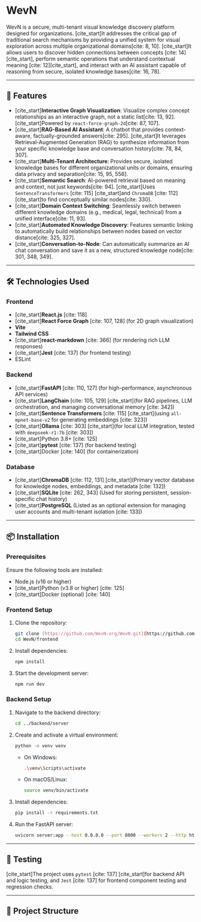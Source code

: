 # WevN

WevN is a secure, multi-tenant visual knowledge discovery platform designed for organizations. [cite_start]It addresses the critical gap of traditional search mechanisms by providing a unified system for visual exploration across multiple organizational domains[cite: 8, 10]. [cite_start]It allows users to discover hidden connections between concepts [cite: 14][cite_start], perform semantic operations that understand contextual meaning [cite: 12][cite_start], and interact with an AI assistant capable of reasoning from secure, isolated knowledge bases[cite: 16, 78].

---

## 🚀 Features

* [cite_start]**Interactive Graph Visualization**: Visualize complex concept relationships as an interactive graph, not a static list[cite: 13, 92]. [cite_start]Powered by `react-force-graph-2d`[cite: 87, 107].
* [cite_start]**RAG-Based AI Assistant**: A chatbot that provides context-aware, factually-grounded answers[cite: 295]. [cite_start]It leverages Retrieval-Augmented Generation (RAG) to synthesize information from your specific knowledge base and conversation history[cite: 78, 84, 307].
* [cite_start]**Multi-Tenant Architecture**: Provides secure, isolated knowledge bases for different organizational units or domains, ensuring data privacy and separation[cite: 15, 95, 556].
* [cite_start]**Semantic Search**: AI-powered retrieval based on meaning and context, not just keywords[cite: 94]. [cite_start]Uses `SentenceTransformers` [cite: 115] [cite_start]and `ChromaDB` [cite: 112] [cite_start]to find conceptually similar nodes[cite: 330].
* [cite_start]**Domain Context Switching**: Seamlessly switch between different knowledge domains (e.g., medical, legal, technical) from a unified interface[cite: 11, 93].
* [cite_start]**Automated Knowledge Discovery**: Features semantic linking to automatically build relationships between nodes based on vector distance[cite: 325, 327].
* [cite_start]**Conversation-to-Node**: Can automatically summarize an AI chat conversation and save it as a new, structured knowledge node[cite: 301, 348, 349].

---

## 🛠️ Technologies Used

### Frontend

* [cite_start]**React.js** [cite: 118]
* [cite_start]**React Force Graph** [cite: 107, 128] (for 2D graph visualization)
* **Vite**
* **Tailwind CSS**
* [cite_start]**react-markdown** [cite: 366] (for rendering rich LLM responses)
* [cite_start]**Jest** [cite: 137] (for frontend testing)
* ESLint

### Backend

* [cite_start]**FastAPI** [cite: 110, 127] (for high-performance, asynchronous API services)
* [cite_start]**LangChain** [cite: 105, 129] [cite_start](for RAG pipelines, LLM orchestration, and managing conversational memory [cite: 342])
* [cite_start]**Sentence Transformers** [cite: 115] [cite_start](using `all-mpnet-base-v2` for generating embeddings [cite: 323])
* [cite_start]**Ollama** [cite: 303] [cite_start](for local LLM integration, tested with `deepseek-r1:7b` [cite: 303])
* [cite_start]Python 3.8+ [cite: 125]
* [cite_start]**pytest** [cite: 137] (for backend testing)
* [cite_start]Docker [cite: 140] (for containerization)

### Database

* [cite_start]**ChromaDB** [cite: 112, 131] [cite_start](Primary vector database for knowledge nodes, embeddings, and metadata [cite: 132])
* [cite_start]**SQLite** [cite: 262, 343] (Used for storing persistent, session-specific chat history)
* [cite_start]**PostgreSQL** (Listed as an optional extension for managing user accounts and multi-tenant isolation [cite: 133])

---

## 📦 Installation

### Prerequisites

Ensure the following tools are installed:

* Node.js (v16 or higher)
* [cite_start]Python (v3.8 or higher) [cite: 125]
* [cite_start]Docker (optional) [cite: 140]

### Frontend Setup

1.  Clone the repository:
    ```bash
    git clone [https://github.com/WevN-org/WevN.git](https://github.com/WevN-org/WevN.git)
    cd WevN/frontend
    ```
2.  Install dependencies:
    ```bash
    npm install
    ```
3.  Start the development server:
    ```bash
    npm run dev
    ```

### Backend Setup

1.  Navigate to the backend directory:
    ```bash
    cd ../backend/server
    ```
2.  Create and activate a virtual environment:
    ```bash
    python -m venv venv
    ```
    * On Windows:
        ```bash
        .\venv\Scripts\activate
        ```
    * On macOS/Linux:
        ```bash
        source venv/bin/activate
        ```
3.  Install dependencies:
    ```bash
    pip install -r requirements.txt
    ```
4.  Run the FastAPI server:
    ```bash
    uvicorn server:app --host 0.0.0.0 --port 8000 --workers 2 --http httptools
    ```

---

## 🧪 Testing

[cite_start]The project uses `pytest` [cite: 137] [cite_start]for backend API and logic testing, and `Jest` [cite: 137] for frontend component testing and regression checks.

---

## 📂 Project Structure

